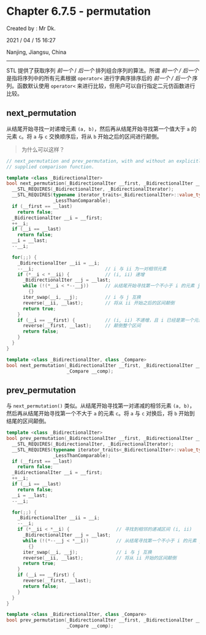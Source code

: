 # Chapter 6.7.5 - permutation

Created by : Mr Dk.

2021 / 04 / 15 16:27

Nanjing, Jiangsu, China

---

STL 提供了获取序列 _前一个_ / _后一个_ 排列组合序列的算法。所谓 _前一个 / 后一个_ 是指将序列中的所有元素根据 `operator<` 进行字典序排序后的 _前一个 / 后一个_ 序列。函数默认使用 `operator<` 来进行比较，但用户可以自行指定二元仿函数进行比较。

## next_permutation

从结尾开始寻找一对递增元素 `(a, b)`，然后再从结尾开始寻找第一个值大于 `a` 的元素 `c`。将 `a` 与 `c` 交换顺序后，将从 `b` 开始之后的区间进行颠倒。

> 为什么可以这样？

```c++
// next_permutation and prev_permutation, with and without an explicitly
// supplied comparison function.

template <class _BidirectionalIter>
bool next_permutation(_BidirectionalIter __first, _BidirectionalIter __last) {
  __STL_REQUIRES(_BidirectionalIter, _BidirectionalIterator);
  __STL_REQUIRES(typename iterator_traits<_BidirectionalIter>::value_type,
                 _LessThanComparable);
  if (__first == __last)
    return false;
  _BidirectionalIter __i = __first;
  ++__i;
  if (__i == __last)
    return false;
  __i = __last;
  --__i;

  for(;;) {
    _BidirectionalIter __ii = __i;
    --__i;                          // i 与 ii 为一对相邻元素
    if (*__i < *__ii) {             // (i, ii) 递增
      _BidirectionalIter __j = __last;
      while (!(*__i < *--__j))      // 从结尾开始寻找第一个不小于 i 的元素 j
        {}
      iter_swap(__i, __j);          // i 与 j 互换
      reverse(__ii, __last);        // 将从 ii 开始之后的区间颠倒
      return true;
    }
    if (__i == __first) {           // (i, ii) 不递增，且 i 已经是第一个元素
      reverse(__first, __last);     // 颠倒整个区间
      return false;
    }
  }
}

template <class _BidirectionalIter, class _Compare>
bool next_permutation(_BidirectionalIter __first, _BidirectionalIter __last,
                      _Compare __comp);
```

## prev_permutation

与 `next_permutation()` 类似。从结尾开始寻找第一对递减的相邻元素 `(a, b)`，然后再从结尾开始寻找第一个不大于 `a` 的元素 `c`。将 `a` 与 `c` 对换后，将 `b` 开始到结尾的区间颠倒。

```c++
template <class _BidirectionalIter>
bool prev_permutation(_BidirectionalIter __first, _BidirectionalIter __last) {
  __STL_REQUIRES(_BidirectionalIter, _BidirectionalIterator);
  __STL_REQUIRES(typename iterator_traits<_BidirectionalIter>::value_type,
                 _LessThanComparable);
  if (__first == __last)
    return false;
  _BidirectionalIter __i = __first;
  ++__i;
  if (__i == __last)
    return false;
  __i = __last;
  --__i;

  for(;;) {
    _BidirectionalIter __ii = __i;
    --__i;
    if (*__ii < *__i) {                 // 寻找到相邻的递减区间 (i, ii)
      _BidirectionalIter __j = __last;
      while (!(*--__j < *__i))          // 从结尾寻找第一个不小于 i 的元素 j
        {}
      iter_swap(__i, __j);              // i 与 j 互换
      reverse(__ii, __last);            // 将从 ii 开始的区间颠倒
      return true;
    }
    if (__i == __first) {
      reverse(__first, __last);
      return false;
    }
  }
}

template <class _BidirectionalIter, class _Compare>
bool prev_permutation(_BidirectionalIter __first, _BidirectionalIter __last,
                      _Compare __comp);
```
